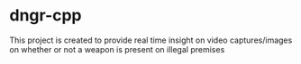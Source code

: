 # dngr-cpp
This project is created to provide real time insight on video captures/images on whether or not a weapon is present on illegal premises
